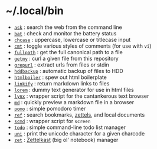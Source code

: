 # ~/.local/bin

* [`ask`](https://github.com/jaf7C7/Workspace/tree/master/dotfiles/.local/bin/ask) : search the web from the command line
* [`bat`](https://github.com/jaf7C7/Workspace/tree/master/dotfiles/.local/bin/bat) : check and monitor the battery status
* [`chcase`](https://github.com/jaf7C7/Workspace/tree/master/dotfiles/.local/bin/chcase) : uppercase, lowercase or titlecase input
* [`cmt`](https://github.com/jaf7C7/Workspace/tree/master/dotfiles/.local/bin/cmt) : toggle various styles of comments (for use with `vi`)
* [`fullpath`](https://github.com/jaf7C7/Workspace/tree/master/dotfiles/.local/bin/fullpath) : get the full canonical path to a file
* [`getmy`](https://github.com/jaf7C7/Workspace/tree/master/dotfiles/.local/bin/getmy) : curl a given file from this repository
* [`grepurl`](https://github.com/jaf7C7/Workspace/tree/master/dotfiles/.local/bin/grepurl) : extract urls from files or stdin
* [`hddbackup`](https://github.com/jaf7C7/Workspace/tree/master/dotfiles/.local/bin/hddbackup) : automatic backup of files to HDD
* [`htmlboiler`](https://github.com/jaf7C7/Workspace/tree/master/dotfiles/.local/bin/htmlboiler) : spew out html boilerplate
* [`linkify`](https://github.com/jaf7C7/Workspace/tree/master/dotfiles/.local/bin/linkify) : return markdown links to files
* [`lorem`](https://github.com/jaf7C7/Workspace/tree/master/dotfiles/.local/bin/lorem) : dummy text generator for use in html files
* [`lynx`](https://github.com/jaf7C7/Workspace/tree/master/dotfiles/.local/bin/lynx) : wrapper script for the cantankerous text browser
* [`md`](https://github.com/jaf7C7/Workspace/tree/master/dotfiles/.local/bin/md) : quickly preview a markdown file in a browser
* [`pomo`](https://github.com/jaf7C7/Workspace/tree/master/dotfiles/.local/bin/pomo) : simple pomodoro timer
* [`ref`](https://github.com/jaf7C7/Workspace/tree/master/dotfiles/.local/bin/ref) : search bookmarks, [zettels](https://github.com/jaf7c7/Zettelkast), 
  and local documents
* [`scmd`](https://github.com/jaf7C7/Workspace/tree/master/dotfiles/.local/bin/scmd) : wrapper script for `screen`
* [`todo`](https://github.com/jaf7C7/Workspace/tree/master/dotfiles/.local/bin/todo) : simple command-line todo list manager
* [`uni`](https://github.com/jaf7C7/Workspace/tree/master/dotfiles/.local/bin/uni) : print the unicode character for a given charcode
* [`zet`](https://github.com/jaf7C7/Workspace/tree/master/dotfiles/.local/bin/zet) : [Zettelkast](https://github.com/jaf7C7/Zettelkast) (big ol' notebook) 
  manager

